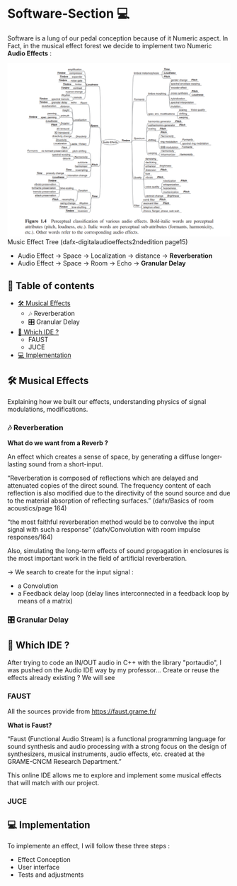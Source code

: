 # Software-Section 💻 
Software is a lung of our pedal conception because of it Numeric aspect. In Fact, in the musical effect forest we decide to implement two Numeric **Audio Effects** : 

<img src="https://github.com/lucacros/2324_Projet2A_PedaleGuitare/blob/Software-Section/img/Musiceffecttree.png" alt="Music Effect Tree" width="1000" />
Music Effect Tree (dafx-digitalaudioeffects2ndedition page15)


- Audio Effect → Space → Localization → distance → **Reverberation**
- Audio Effect → Space → Room → Echo → **Granular Delay**


## 📖 Table of contents
- [🛠 Musical Effects](#-musical-effects)
  - 🎶 Reverberation
  - 🎛️ Granular Delay
- [🔧 Which IDE ? ](#-which-ide-?)
  - FAUST
  - JUCE
- [💻  Implementation](#-implementation)

## 🛠 Musical Effects

Explaining how we built our effects, understanding physics of signal modulations, modifications.

### 🎶 Reverberation

**What do we want from a Reverb ?** 

An effect which creates a sense of space, by generating a diffuse longer-lasting sound from a short-input.

“Reverberation is composed of reflections which are delayed and attenuated copies of the direct sound. The frequency content of each reflection is also modified due to the directivity of the sound source and due to the material absorption of reflecting surfaces.” (dafx/Basics of room acoustics/page 164)

“the most faithful reverberation method would be to convolve the input signal with such a response” (dafx/Convolution with room impulse responses/164)

Also, simulating the long-term effects of sound propagation in enclosures is the most important work in the field of artificial reverberation. 


→ We search to create for the input signal : 
- a Convolution
- a Feedback delay loop (delay lines interconnected in a feedback loop by means of a matrix)


### 🎛️ Granular Delay


## 🔧 Which IDE ?

After trying to code an IN/OUT audio in C++ with the library "portaudio", I was pushed on the Audio IDE way by my professor... 
Create or reuse the effects already existing ? We will see

### FAUST

All the sources provide from https://faust.grame.fr/

**What is Faust?**

“Faust (Functional Audio Stream) is a functional programming language for sound synthesis and audio processing with a strong focus on the design of synthesizers, musical instruments, audio effects, etc. created at the GRAME-CNCM Research Department.”

This online IDE allows me to explore and implement some musical effects that will match with our project. 




### JUCE 

## 💻  Implementation

To implemente an effect, I will follow these three steps : 

- Effect Conception
- User interface
- Tests and adjustments


